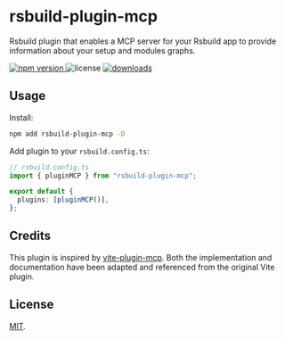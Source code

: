 # rsbuild-plugin-mcp

Rsbuild plugin that enables a MCP server for your Rsbuild app to provide information about your setup and modules graphs.

<p>
  <a href="https://npmjs.com/package/rsbuild-plugin-mcp">
   <img src="https://img.shields.io/npm/v/rsbuild-plugin-mcp?style=flat-square&colorA=564341&colorB=EDED91" alt="npm version" />
  </a>
  <img src="https://img.shields.io/badge/License-MIT-blue.svg?style=flat-square&colorA=564341&colorB=EDED91" alt="license" />
  <a href="https://npmcharts.com/compare/rsbuild-plugin-mcp?minimal=true"><img src="https://img.shields.io/npm/dm/rsbuild-plugin-mcp.svg?style=flat-square&colorA=564341&colorB=EDED91" alt="downloads" /></a>
</p>

## Usage

Install:

```bash
npm add rsbuild-plugin-mcp -D
```

Add plugin to your `rsbuild.config.ts`:

```ts
// rsbuild.config.ts
import { pluginMCP } from "rsbuild-plugin-mcp";

export default {
  plugins: [pluginMCP()],
};
```

## Credits

This plugin is inspired by [vite-plugin-mcp](https://github.com/antfu/nuxt-mcp/tree/main/packages/vite-plugin-mcp). Both the implementation and documentation have been adapted and referenced from the original Vite plugin.

## License

[MIT](./LICENSE).
